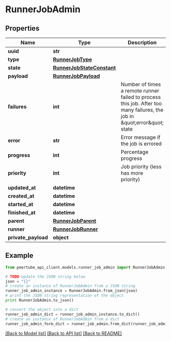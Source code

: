 # RunnerJobAdmin


## Properties
Name | Type | Description | Notes
------------ | ------------- | ------------- | -------------
**uuid** | **str** |  | [optional] 
**type** | [**RunnerJobType**](RunnerJobType.md) |  | [optional] 
**state** | [**RunnerJobStateConstant**](RunnerJobStateConstant.md) |  | [optional] 
**payload** | [**RunnerJobPayload**](RunnerJobPayload.md) |  | [optional] 
**failures** | **int** | Number of times a remote runner failed to process this job. After too many failures, the job in \&quot;error\&quot; state | [optional] 
**error** | **str** | Error message if the job is errored | [optional] 
**progress** | **int** | Percentage progress | [optional] 
**priority** | **int** | Job priority (less has more priority) | [optional] 
**updated_at** | **datetime** |  | [optional] 
**created_at** | **datetime** |  | [optional] 
**started_at** | **datetime** |  | [optional] 
**finished_at** | **datetime** |  | [optional] 
**parent** | [**RunnerJobParent**](RunnerJobParent.md) |  | [optional] 
**runner** | [**RunnerJobRunner**](RunnerJobRunner.md) |  | [optional] 
**private_payload** | **object** |  | [optional] 

## Example

```python
from peertube_api_client.models.runner_job_admin import RunnerJobAdmin

# TODO update the JSON string below
json = "{}"
# create an instance of RunnerJobAdmin from a JSON string
runner_job_admin_instance = RunnerJobAdmin.from_json(json)
# print the JSON string representation of the object
print RunnerJobAdmin.to_json()

# convert the object into a dict
runner_job_admin_dict = runner_job_admin_instance.to_dict()
# create an instance of RunnerJobAdmin from a dict
runner_job_admin_form_dict = runner_job_admin.from_dict(runner_job_admin_dict)
```
[[Back to Model list]](../README.md#documentation-for-models) [[Back to API list]](../README.md#documentation-for-api-endpoints) [[Back to README]](../README.md)


